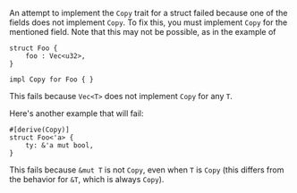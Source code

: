 An attempt to implement the `Copy` trait for a struct failed because one of the
fields does not implement `Copy`. To fix this, you must implement `Copy` for the
mentioned field. Note that this may not be possible, as in the example of

```compile_fail,E0204
struct Foo {
    foo : Vec<u32>,
}

impl Copy for Foo { }
```

This fails because `Vec<T>` does not implement `Copy` for any `T`.

Here's another example that will fail:

```compile_fail,E0204
#[derive(Copy)]
struct Foo<'a> {
    ty: &'a mut bool,
}
```

This fails because `&mut T` is not `Copy`, even when `T` is `Copy` (this
differs from the behavior for `&T`, which is always `Copy`).
